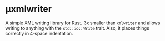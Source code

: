 # μxmlwriter

A simple XML writing library for Rust. 3x smaller than `xmlwriter` and allows writing to anything with the `std::io::Write` trait. Also, it places things correctly in 4-space indentation.
